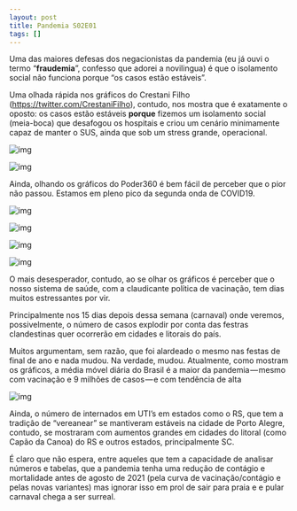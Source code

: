 ```yaml
---
layout: post
title: Pandemia S02E01
tags: []
---
```


Uma das maiores defesas dos negacionistas da pandemia (eu já ouvi o termo “**fraudemia**”, confesso que adorei a novilingua) é que o isolamento social não funciona porque “os casos estão estáveis”. 

Uma olhada rápida nos gráficos do Crestani Filho (https://twitter.com/CrestaniFilho), contudo, nos mostra que é exatamente o oposto: os casos estão estáveis **porque** fizemos um isolamento social (meia-boca) que desafogou os hospitais e criou um cenário minimamente capaz de manter o SUS, ainda que sob um stress grande, operacional.

![img](https://cdn-images-1.medium.com/max/1000/0*irBNiz3bUDiZVMZD)

![img](https://cdn-images-1.medium.com/max/1000/0*dlEtmdiJAHLlCPn7)

Ainda, olhando os gráficos do Poder360 é bem fácil de perceber que o pior não passou. Estamos em pleno pico da segunda onda de COVID19.

![img](https://cdn-images-1.medium.com/max/1000/1*L1iIGzWZDWY__WbYC9rmNw.jpeg)

![img](https://cdn-images-1.medium.com/max/750/1*9bZP6IOTzOg0QrmVqEeb8g.jpeg)

![img](https://cdn-images-1.medium.com/max/1000/1*hgCv7O4VbV1c9fz5JD5wJw.jpeg)

![img](https://cdn-images-1.medium.com/max/750/1*noEMvU_xu7arnlPVIgd6ew.jpeg)

O mais desesperador, contudo, ao se olhar os gráficos é perceber que o nosso sistema de saúde, com a claudicante política de vacinação, tem dias muitos estressantes por vir. 

Principalmente nos 15 dias depois dessa semana (carnaval) onde veremos, possivelmente, o número de casos explodir por conta das festras clandestinas quer ocorrerão em cidades e litorais do país.

Muitos argumentam, sem razão, que foi alardeado o mesmo nas festas de final de ano e nada mudou. Na verdade, mudou. Atualmente, como mostram os gráficos, a média móvel diária do Brasil é a maior da pandemia — mesmo com vacinação e 9 milhões de casos — e com tendência de alta

![img](https://cdn-images-1.medium.com/max/1000/0*FBq80sTiyPr2bgDd)

Ainda, o número de internados em UTI’s em estados como o RS, que tem a tradição de “vereanear” se mantiveram estáveis na cidade de Porto Alegre, contudo, se mostraram com aumentos grandes em cidades do litoral (como Capão da Canoa) do RS e outros estados, principalmente SC.

É claro que não espera, entre aqueles que tem a capacidade de analisar números e tabelas, que a pandemia tenha uma redução de contágio e mortalidade antes de agosto de 2021 (pela curva de vacinação/contágio e pelas novas variantes) mas ignorar isso em prol de sair para praia e e pular carnaval chega a ser surreal.
